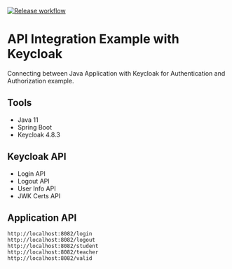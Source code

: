 [![Release workflow](https://github.com/smilebat96/java-keycloak-integration/actions/workflows/docker-release.yml/badge.svg?branch=master&event=workflow_dispatch)](https://github.com/smilebat96/java-keycloak-integration/actions/workflows/docker-release.yml)

# API Integration Example with Keycloak 

Connecting between Java Application with Keycloak for Authentication and Authorization example. 

 ## Tools
 - Java 11
 - Spring Boot
 - Keycloak 4.8.3
 
 ## Keycloak API
 - Login API
 - Logout API
 - User Info API
 - JWK Certs API
 
 ## Application API
 ```
http://localhost:8082/login
http://localhost:8082/logout
http://localhost:8082/student
http://localhost:8082/teacher
http://localhost:8082/valid
```